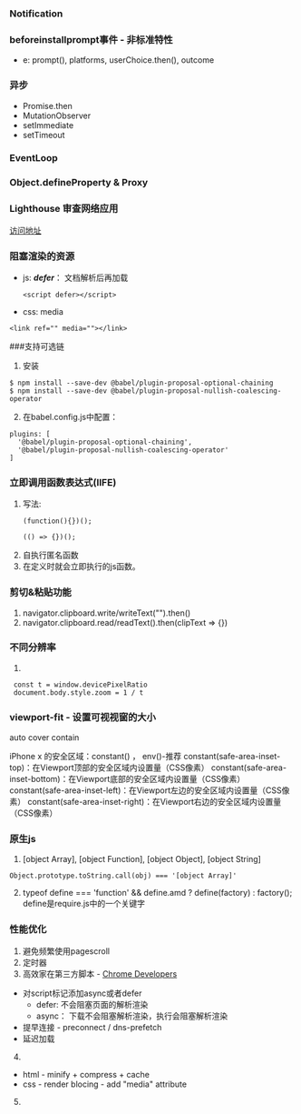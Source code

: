 
### Notification

### beforeinstallprompt事件 - 非标准特性
  - e: prompt(), platforms, userChoice.then(), outcome

### 异步
  + Promise.then
  + MutationObserver
  + setImmediate
  + setTimeout

### EventLoop

### Object.defineProperty & Proxy

### Lighthouse 审查网络应用
[访问地址](https://developers.google.com/web/tools/lighthouse/)

### 阻塞渲染的资源
  + js: ***defer***： 文档解析后再加载
    ```
    <script defer></script>
    ```
  + css: media
  ```
  <link ref="" media=""></link>
  ```

###支持可选链
1. 安装
```
$ npm install --save-dev @babel/plugin-proposal-optional-chaining
$ npm install --save-dev @babel/plugin-proposal-nullish-coalescing-operator
```
2. 在babel.config.js中配置：
```
plugins: [
  '@babel/plugin-proposal-optional-chaining',
  '@babel/plugin-proposal-nullish-coalescing-operator'
]
```

### 立即调用函数表达式(IIFE)
1. 写法:
    ```
    (function(){})();
    
    (() => {})();
    ```
1. 自执行匿名函数
2. 在定义时就会立即执行的js函数。

### 剪切&粘贴功能
1. navigator.clipboard.write/writeText("").then()
2. navigator.clipboard.read/readText().then(clipText => {})


### 不同分辨率
1. 
  ```
   const t = window.devicePixelRatio
   document.body.style.zoom = 1 / t
  ```

### viewport-fit - 设置可视视窗的大小
  auto
  cover
  contain

  iPhone x 的安全区域：constant() ， env()-推荐
  constant(safe-area-inset-top)：在Viewport顶部的安全区域内设置量（CSS像素）
  constant(safe-area-inset-bottom)：在Viewport底部的安全区域内设置量（CSS像素）
  constant(safe-area-inset-left)：在Viewport左边的安全区域内设置量（CSS像素）
  constant(safe-area-inset-right)：在Viewport右边的安全区域内设置量（CSS像素）

### 原生js
1. [object Array], [object Function], [object Object], [object String]
  ```
  Object.prototype.toString.call(obj) === '[object Array]'
  ```
2. typeof define === 'function' && define.amd ? define(factory) :
	factory();
  define是require.js中的一个关键字


### 性能优化
1. 避免频繁使用pagescroll
2. 定时器
3. 高效家在第三方脚本 - [Chrome Developers](https://developer.chrome.com/)
  + 对script标记添加async或者defer
    - defer: 不会阻塞页面的解析渲染
    - async： 下载不会阻塞解析渲染，执行会阻塞解析渲染
  + 提早连接 - preconnect / dns-prefetch
  + 延迟加载
4. 
  + html - minify + compress + cache
  + css - render blocing - add "media" attribute
    <link ref="" media="print ">
5. 
